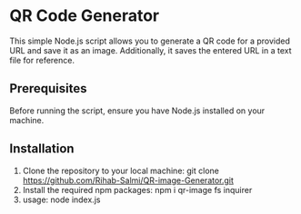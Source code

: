 # QR Code Generator

This simple Node.js script allows you to generate a QR code for a provided URL and save it as an image. Additionally, it saves the entered URL in a text file for reference.

## Prerequisites

Before running the script, ensure you have Node.js installed on your machine.

## Installation

1. Clone the repository to your local machine:
   git clone https://github.com/Rihab-Salmi/QR-image-Generator.git
2. Install the required npm packages:
   npm i qr-image fs inquirer
3. usage:
   node index.js

